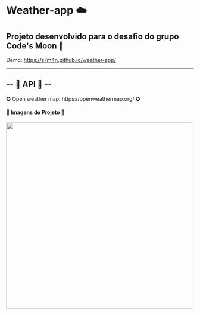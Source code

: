 # Weather-app ☁️ 

Projeto desenvolvido para o desafio do grupo Code's Moon 🚀
----

Demo: https://s7m4n.github.io/weather-app/


----
-- 🚧  API 🚧 --
----

<p> ✪ Open weather map: https://openweathermap.org/ ✪ </p>

<h4>🚀 Imagens do Projeto 🚀</h4>
<img src="https://media.discordapp.net/attachments/734097146420265013/764158643582140457/unknown.png?width=828&height=466" width="500px"</img> 
